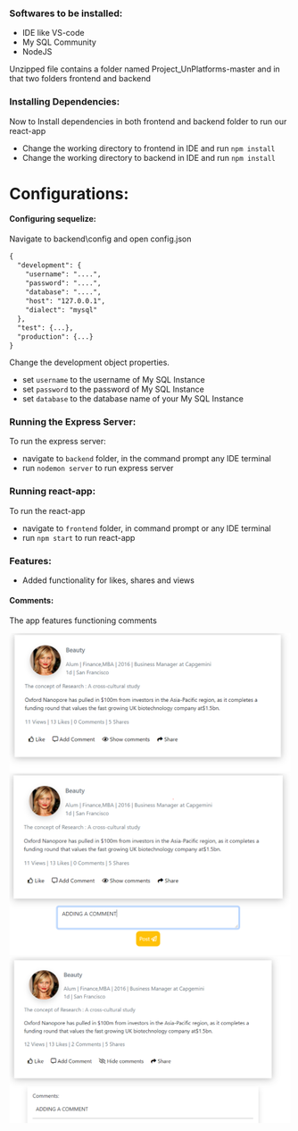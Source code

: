 ### Softwares to be installed:
- IDE like VS-code
- My SQL Community
- NodeJS

Unzipped file contains a folder named  Project_UnPlatforms-master and in that two  folders frontend and backend

### Installing Dependencies:
Now to Install dependencies in both frontend and backend folder to run our react-app
- Change the working directory to frontend in IDE and run `npm install`
- Change the working directory to backend in IDE and run `npm install`

# Configurations:
#### Configuring sequelize:
Navigate to backend\config and open config.json
```
{
  "development": {
    "username": "....",
    "password": "....",
    "database": "....",
    "host": "127.0.0.1",
    "dialect": "mysql"
  },
  "test": {...},
  "production": {...}
}
```

Change the development object properties.
- set `username`  to the username of My SQL Instance
-  set `password`  to the password of My SQL Instance
- set `database` to the database name of your My SQL Instance

### Running the Express Server:
To run the express server:  
- navigate to `backend` folder, in the command prompt any IDE terminal
- run `nodemon server` to run express server
### Running react-app:
To run the react-app
- navigate to `frontend` folder, in command prompt or any IDE terminal
- run `npm start` to run react-app

### Features:
- Added functionality for likes, shares and views
#### Comments:
The app features functioning comments

![](Images/Before-comments.PNG)
![](Images/adding-comment.PNG)
![](Images/comment-posted.PNG)
